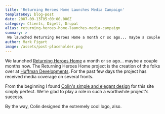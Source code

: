 ```yaml
---
title: 'Returning Heroes Home Launches Media Campaign'
templateKey: blog-post
date: 2007-09-13T05:00:00.000Z
category: Clients, Digett, Drupal
alias: returning-heroes-home-launches-media-campaign
summary: > 
 We launched Returning Heroes Home a month or so ago... maybe a couple months now. The Returning Heroes Home project is the creation of the folks over at Huffman Developments. For the past few days the project has received media coverage on several fronts.
author: Mark Figart
image: /assets/post-placeholder.png
---
```


We launched [Returning Heroes Home](http://returningheroeshome.org/) a month or so ago... maybe a couple months now. The Returning Heroes Home project is the creation of the folks over at [Huffman Developments](http://huffmandev.com/). For the past few days the project has received media coverage on several fronts.

From the beginning I found [Colin's simple and elegant design](http://returningheroeshome.org/) for this site simply perfect. We're glad to play a role in such a worthwhile project's success.

By the way, Colin designed the extremely cool logo, also.